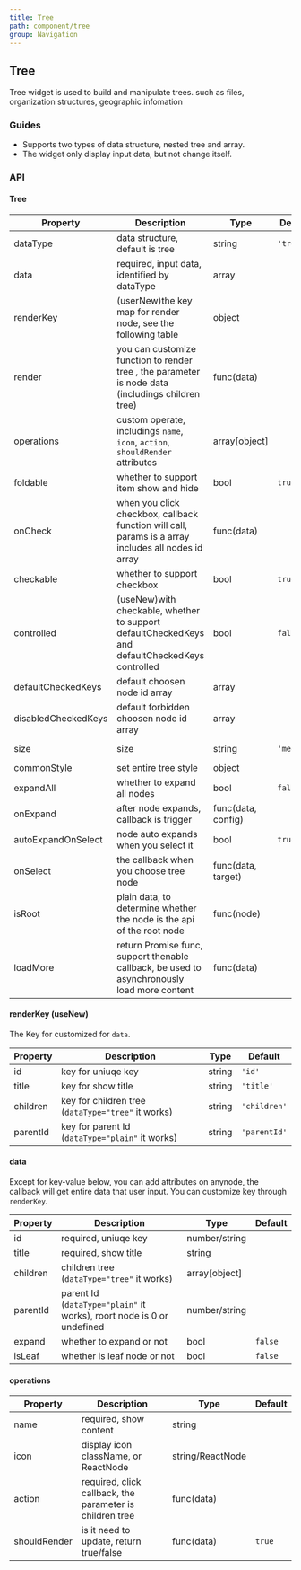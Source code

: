 ```yaml
---
title: Tree
path: component/tree
group: Navigation
---
```


## Tree

Tree widget is used to build and manipulate trees. such as files, organization structures, geographic infomation

### Guides

- Supports two types of data structure, nested tree and array.
- The widget only display input data, but not change itself.


### API


#### Tree

| Property            | Description                                                                                         | Type               | Default    | Alternative          |
| ------------------- | --------------------------------------------------------------------------------------------------  | ------------------ | ---------- | -------------------- |
| dataType            | data structure, default is tree                                                                     | string             | `'tree'`   | `'plain'`            |
| data                | required, input data, identified by dataType                                                        | array              |            |                      |
| renderKey           | (userNew)the key map for render node, see the following table                                       | object             |            |                      |
| render              | you can customize function to render tree , the parameter is node data (includings children tree)   | func(data)         |            |                      |
| operations          | custom operate, includings `name`, `icon`, `action`, `shouldRender` attributes                      | array[object]      |            |                      |
| foldable            | whether to support item show and hide                                                               | bool               | `true`     |                      |
| onCheck             | when you click checkbox, callback function will call, params is a array includes all nodes id array | func(data)         |            |                      |
| checkable           | whether to support checkbox                                                                         | bool               | `true`     |                      |
| controlled          | (useNew)with checkable, whether to support defaultCheckedKeys and defaultCheckedKeys controlled     | bool               | `false`    |                      |
| defaultCheckedKeys  | default choosen node id array                                                                       | array              |            |                      |
| disabledCheckedKeys | default forbidden choosen node id array                                                             | array              |            |                      |
| size                | size                                                                                                | string             | `'medium'` | `'small'`, `'large'` |
| commonStyle         | set entire tree style                                                                               | object             |            |                      |
| expandAll           | whether to expand all nodes                                                                         | bool               | `false`    |                      |
| onExpand            | after node expands, callback is trigger                                                             | func(data, config) |            |                      |
| autoExpandOnSelect  | node auto expands when you select it                                                                | bool               | `true`     |                      |
| onSelect            | the callback when you choose tree node                                                              | func(data, target) |            |                      |
| isRoot              | plain data, to determine whether the node is the api of the root node                               | func(node)         |            |                      |
| loadMore            | return Promise func, support thenable callback, be used to asynchronously load more content         | func(data)         |            |                      |

#### renderKey (useNew)

The Key for customized for `data`.

| Property | Description                                                | Type   | Default      |
| -------- | ---------------------------------------------------------- | ------ | ------------ |
| id       | key for uniuqe key                                         | string | `'id'`       |
| title    | key for show title                                         | string | `'title'`    |
| children | key for children tree (`dataType="tree"` it works)         | string | `'children'` |
| parentId | key for parent Id (`dataType="plain"` it works)            | string | `'parentId'` |

#### data

Except for key-value below, you can add attributes on anynode,  the callback will get entire data that user input.
You can customize key through `renderKey`.

| Property | Description                                                           | Type          | Default |
| -------- | --------------------------------------------------------------------- | ------------- | ------- |
| id       | required, uniuqe key                                                  | number/string |         |
| title    | required, show title                                                  | string        |         |
| children | children tree (`dataType="tree"` it works)                            | array[object] |         |
| parentId | parent Id (`dataType="plain"` it works), roort node is 0 or undefined | number/string |         |
| expand   | whether to expand or not                                              | bool          | `false` |
| isLeaf   | whether is leaf node or not                                           | bool          | `false` |

#### operations

| Property     | Description                                                | Type              | Default |
| ------------ | ---------------------------------------------------------- | ----------------- | ------- |
| name         | required, show content                                     | string            |         |
| icon         | display icon className, or ReactNode                       | string/ReactNode  |         |
| action       | required, click callback, the parameter is children tree   | func(data)        |         |
| shouldRender | is it need to update, return true/false                    | func(data)        | `true`  |
